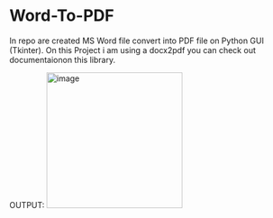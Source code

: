 # Word-To-PDF
In repo are created MS Word file convert into PDF file on Python GUI (Tkinter). On this Project i am using a docx2pdf you can check out documentaionon this library.

OUTPUT:
<img width="241" alt="image" src="https://user-images.githubusercontent.com/50865286/188616109-e4c619c3-d228-4b40-8d5c-9e69342ddba8.png">

